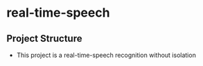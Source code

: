 # real-time-speech

## Project Structure
* This project is a real-time-speech recognition without isolation
